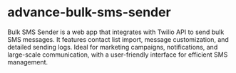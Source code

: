 # advance-bulk-sms-sender
Bulk SMS Sender is a web app that integrates with Twilio API to send bulk SMS messages. It features contact list import, message customization, and detailed sending logs. Ideal for marketing campaigns, notifications, and large-scale communication, with a user-friendly interface for efficient SMS management.
